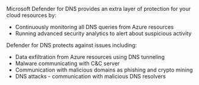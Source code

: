 Microsoft Defender for DNS provides an extra layer of protection for your cloud resources by:
* Continuously monitoring all DNS queries from Azure resources
* Running advanced security analytics to alert about suspicious activity


Defender for DNS protects against issues including:
* Data exfiltration from Azure resources using DNS tunneling
* Malware communicating with C&C server
* Communication with malicious domains as phishing and crypto mining
* DNS attacks - communication with malicious DNS resolvers

